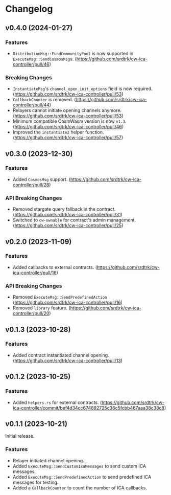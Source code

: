 # Changelog

## v0.4.0 (2024-01-27)

### Features

- `DistributionMsg::FundCommunityPool` is now supported in `ExecuteMsg::SendCosmosMsgs`. (https://github.com/srdtrk/cw-ica-controller/pull/46)

### Breaking Changes

- `InstantiateMsg`'s `channel_open_init_options` field is now required. (https://github.com/srdtrk/cw-ica-controller/pull/53)
- `CallbackCounter` is removed. (https://github.com/srdtrk/cw-ica-controller/pull/44)
- Relayers cannot initiate opening channels anymore. (https://github.com/srdtrk/cw-ica-controller/pull/53)
- Minimum compatible CosmWasm version is now `v1.3`. (https://github.com/srdtrk/cw-ica-controller/pull/46)
- Improved the `instantiate2` helper function. (https://github.com/srdtrk/cw-ica-controller/pull/57)

## v0.3.0 (2023-12-30)

### Features

- Added `CosmosMsg` support. (https://github.com/srdtrk/cw-ica-controller/pull/28)

### API Breaking Changes

- Removed stargate query fallback in the contract. (https://github.com/srdtrk/cw-ica-controller/pull/31)
- Switched to `cw-ownable` for contract's admin management. (https://github.com/srdtrk/cw-ica-controller/pull/25)

## v0.2.0 (2023-11-09)

### Features

- Added callbacks to external contracts. (https://github.com/srdtrk/cw-ica-controller/pull/16)

### API Breaking Changes

- Removed `ExecuteMsg::SendPredefinedAction` (https://github.com/srdtrk/cw-ica-controller/pull/16)
- Removed `library` feature. (https://github.com/srdtrk/cw-ica-controller/pull/20)

## v0.1.3 (2023-10-28)

### Features

- Added contract instantiated channel opening. (https://github.com/srdtrk/cw-ica-controller/pull/13)

## v0.1.2 (2023-10-25)

### Features

- Added `helpers.rs` for external contracts. (https://github.com/srdtrk/cw-ica-controller/commit/bef4d34cc674892725c36c5fcbb467aaa38c38c8)

## v0.1.1 (2023-10-21)

Initial release.

### Features

- Relayer initiated channel opening.
- Added `ExecuteMsg::SendCustomIcaMessages` to send custom ICA messages.
- Added `ExecuteMsg::SendPredefinedAction` to send predefined ICA messages for testing.
- Added a `CallbackCounter` to count the number of ICA callbacks.
